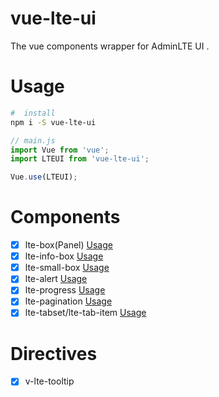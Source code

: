 # vue-lte-ui
The vue components wrapper for AdminLTE UI .

# Usage

```bash
#  install
npm i -S vue-lte-ui
```

```js
// main.js
import Vue from 'vue';
import LTEUI from 'vue-lte-ui';

Vue.use(LTEUI);
```


# Components

- [x] lte-box(Panel) [Usage](src/components/box/README.md)
- [x] lte-info-box [Usage](src/components/info-box/README.md)
- [x] lte-small-box [Usage](src/components/small-box/README.md)
- [x] lte-alert [Usage](src/components/alert/README.md)
- [x] lte-progress [Usage](src/components/progress/README.md)
- [x] lte-pagination [Usage](src/components/pagination/README.md)
- [x] lte-tabset/lte-tab-item [Usage](src/components/tabset/README.md)

# Directives

- [x] v-lte-tooltip
